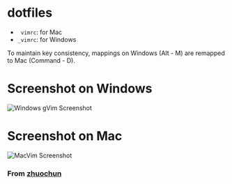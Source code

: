 # dotfiles

- ` vimrc`: for Mac
- `_vimrc`: for Windows

To maintain key consistency, mappings on Windows (Alt - M) are remapped to Mac (Command - D).

# Screenshot on Windows

![Windows gVim Screenshot](http://i.imgur.com/Qs205Th.png)

# Screenshot on Mac

![MacVim Screenshot](http://i.imgur.com/kMowUrZ.jpg)

### From [zhuochun](http://www.bicrement.com)
